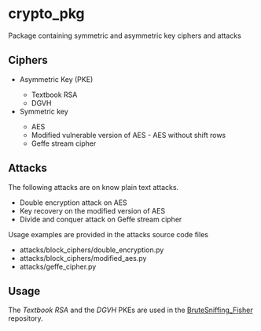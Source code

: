 # crypto_pkg

Package containing symmetric and asymmetric key ciphers and attacks

## Ciphers 
<ul>
<li>Asymmetric Key (PKE)</li>
<ul>
<li>Textbook RSA</li>
<li>DGVH</li>
</ul>
<li>Symmetric key</li>
<ul>
<li>AES</li>
<li>Modified vulnerable version of AES - AES without shift rows</li>
<li>Geffe stream cipher</li>
</ul>
</ul>

## Attacks
The following attacks are on know plain text attacks.
<ul>
<li>Double encryption attack on AES</li>
<li>Key recovery on the modified version of AES</li>
<li>Divide and conquer attack on Geffe stream cipher</li>
</ul>

Usage examples are provided in the attacks source code files
<ul>
<li>attacks/block_ciphers/double_encryption.py</li>
<li>attacks/block_ciphers/modified_aes.py</li>
<li>attacks/geffe_cipher.py</li>
</ul>

## Usage
The <i>Textbook RSA</i> and the <i>DGVH</i> PKEs are used in the [BruteSniffing_Fisher](https://github.com/programmingAthlete/BruteSniffing_Fisher) repository.
